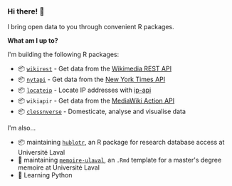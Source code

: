 ### Hi there! 👋

I bring open data to you through convenient R packages.

**What am I up to?**

I'm building the following R packages:

* 📦 [`wikirest`](https://github.com/clessn/wikirest) - Get data from the [Wikimedia REST API](https://wikimedia.org/api/rest_v1/)
* 📦 [`nytapi`](https://github.com/clessn/nytapi) - Get data from the [New York Times API](https://developer.nytimes.com/)
* 📦 [`locateip`](https://github.com/clessn/locateip) - Locate IP addresses with [ip-api](https://ip-api.com/)
* 📦 `wikiapir` - Get data from the [MediaWiki Action API](https://www.mediawiki.org/wiki/API:Main_page)
* 📦 [`clessnverse`](https://github.com/clessn/clessnverse) - Domesticate, analyse and visualise data

I'm also...

* 📦 maintaining [`hublotr`](https://github.com/clessn/hublotr), an R package for research database access at Université Laval
* 📘 maintaining [`memoire-ulaval`](https://github.com/clessn/memoire-ulaval), an `.Rmd` template for a master's degree memoire at Université Laval
* :snake: Learning Python

